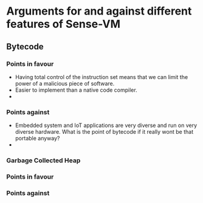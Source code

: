 

# Arguments for and against different features of Sense-VM



## Bytecode

### Points in favour

- Having total control of the instruction set means that we can limit
  the power of a malicious piece of software.
- Easier to implement than a native code compiler.
- 

### Points against

- Embedded system and IoT applications are very diverse and run on
  very diverse hardware. What is the point of bytecode if it really
  wont be that portable anyway?
- 


### Garbage Collected Heap

### Points in favour

### Points against


